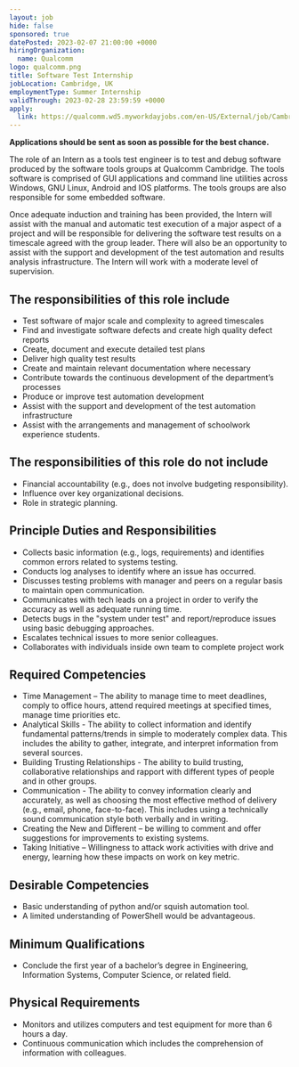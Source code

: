 ```yaml
---
layout: job
hide: false
sponsored: true
datePosted: 2023-02-07 21:00:00 +0000
hiringOrganization:
  name: Qualcomm
logo: qualcomm.png
title: Software Test Internship
jobLocation: Cambridge, UK
employmentType: Summer Internship
validThrough: 2023-02-28 23:59:59 +0000
apply:
  link: https://qualcomm.wd5.myworkdayjobs.com/en-US/External/job/Cambridge-GBR/Software-Test-Internship--Cambridge-2023_3046347
---
```


**Applications should be sent as soon as possible for the best chance.**

The role of an Intern as a tools test engineer is to test and debug software produced by the software tools groups at Qualcomm Cambridge. The tools software is comprised of GUI applications and command line utilities across Windows, GNU Linux, Android and IOS platforms.  The tools groups are also responsible for some embedded software.

Once adequate induction and training has been provided, the Intern will assist with the manual and automatic test execution of a major aspect of a project and will be responsible for delivering the software test results on a timescale agreed with the group leader. There will also be an opportunity to assist with the support and development of the test automation and results analysis infrastructure. The Intern will work with a moderate level of supervision.

## The responsibilities of this role include

- Test software of major scale and complexity to agreed timescales
- Find and investigate software defects and create high quality defect reports
- Create, document and execute detailed test plans
- Deliver high quality test results
- Create and maintain relevant documentation where necessary
- Contribute towards the continuous development of the department’s processes
- Produce or improve test automation development
- Assist with the support and development of the test automation infrastructure
- Assist with the arrangements and management of schoolwork experience students.

## The responsibilities of this role do not include

- Financial accountability (e.g., does not involve budgeting responsibility).
- Influence over key organizational decisions.
- Role in strategic planning.

## Principle Duties and Responsibilities

- Collects basic information (e.g., logs, requirements) and identifies common errors related to systems testing.
- Conducts log analyses to identify where an issue has occurred.
- Discusses testing problems with manager and peers on a regular basis to maintain open communication.
- Communicates with tech leads on a project in order to verify the accuracy as well as adequate running time.
- Detects bugs in the "system under test" and report/reproduce issues using basic debugging approaches.
- Escalates technical issues to more senior colleagues.
- Collaborates with individuals inside own team to complete project work

## Required Competencies

- Time Management – The ability to manage time to meet deadlines, comply to office hours, attend required meetings at specified times, manage time priorities etc.
- Analytical Skills - The ability to collect information and identify fundamental patterns/trends in simple to moderately complex data. This includes the ability to gather, integrate, and interpret information from several sources.
- Building Trusting Relationships - The ability to build trusting, collaborative relationships and rapport with different types of people and in other groups.
- Communication - The ability to convey information clearly and accurately, as well as choosing the most effective method of delivery (e.g., email, phone, face-to-face). This includes using a technically sound communication style both verbally and in writing.
- Creating the New and Different – be willing to comment and offer suggestions for improvements to existing systems.
- Taking Initiative – Willingness to attack work activities with drive and energy, learning how these impacts on work on key metric.

## Desirable Competencies

- Basic understanding of python and/or squish automation tool.
- A limited understanding of PowerShell would be advantageous.

## Minimum Qualifications

- Conclude the first year of a bachelor’s degree in Engineering, Information Systems, Computer Science, or related field.

## Physical Requirements

- Monitors and utilizes computers and test equipment for more than 6 hours a day.
- Continuous communication which includes the comprehension of information with colleagues.